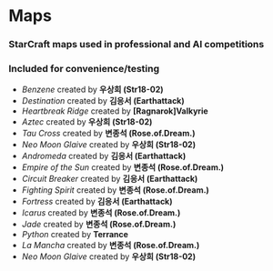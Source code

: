 # Maps

### StarCraft maps used in professional and AI competitions
### Included for convenience/testing
* *Benzene* created by **우상희 (Str18-02)**
* *Destination* created by **김응서 (Earthattack)**
* *Heartbreak Ridge* created by **[Ragnarok]Valkyrie**
* *Aztec* created by **우상희 (Str18-02)**
* *Tau Cross* created by **변종석 (Rose.of.Dream.)**
* *Neo Moon Glaive* created by **우상희 (Str18-02)**
* *Andromeda* created by **김응서 (Earthattack)**
* *Empire of the Sun* created by **변종석 (Rose.of.Dream.)**
* *Circuit Breaker* created by **김응서 (Earthattack)**
* *Fighting Spirit* created by **변종석 (Rose.of.Dream.)**
* *Fortress* created by **김응서 (Earthattack)**
* *Icarus* created by **변종석 (Rose.of.Dream.)**
* *Jade* created by **변종석 (Rose.of.Dream.)**
* *Python* created by **Terrance**
* *La Mancha* created by **변종석 (Rose.of.Dream.)**
* *Neo Moon Glaive* created by **우상희 (Str18-02)**
